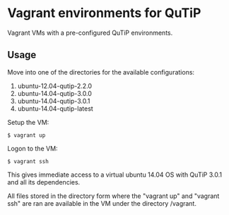 Vagrant environments for QuTiP
==============================

Vagrant VMs with a pre-configured QuTiP environments.

Usage
-----

Move into one of the directories for the available configurations:

1. ubuntu-12.04-qutip-2.2.0
1. ubuntu-14.04-qutip-3.0.0
1. ubuntu-14.04-qutip-3.0.1
1. ubuntu-14.04-qutip-latest

Setup the VM:

    $ vagrant up

Logon to the VM:

    $ vagrant ssh

This gives immediate access to a virtual ubuntu 14.04 OS with QuTiP 3.0.1
and all its dependencies.

All files stored in the directory form where the "vagrant up" and "vagrant ssh" 
are ran are available in the VM under the directory /vagrant.
